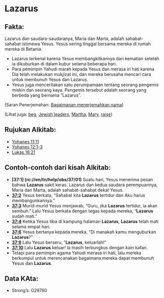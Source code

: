 # Lazarus

## Fakta:

Lazarus dan saudara-saudaranya, Maria dan Marta, adalah sahabat-sahabat istimewa Yesus. Yesus sering tinggal bersama mereka di rumah mereka di Betania.

* Lazarus terkenal karena Yesus membangkitkannya dari kematian setelah ia dikuburkan di dalam kubur selama beberapa hari.
* Para pemimpin Yahudi marah kepada Yesus dan merasa iri hati karena Dia telah melakukan mukjizat ini, dan mereka berusaha mencari cara untuk membunuh Yesus dan Lazarus.
* Yesus juga menceritakan satu perumpamaan tentang seorang pengemis miskin dan seorang kaya. Pengemis tersebut adalah seorang yang berbeda yang bernama “Lazarus”.

(Saran Penerjemahan: [Bagaimanan menerjemahkan nama](rc://en/ta/man/translate/translate-names))

(Lihat juga: [beg](../other/beg.md), [Jewish leaders](../other/jewishleaders.md), [Martha](../names/martha.md), [Mary](../names/mary.md), [raise](../other/raise.md))

## Rujukan Alkitab:

* [Yohanes 11:11](rc://en/tn/help/jhn/11/11)
* [Yohanes 12:1-3](rc://en/tn/help/jhn/12/01)
* [Lukas 16:21](rc://en/tn/help/luk/16/21)

## Contoh-contoh dari kisah Alkitab:

* __[37:1] (rc://en/tn/help/obs/37/01)__ Suatu hari, Yesus menerima pesan bahwa __Lazarus__ sakit keras. Lazarus dan kedua saudara perempuannya, Maria dan Marta, adalah sahabat-sahabat dekat Yesus.
* __[37:2](rc://en/tn/help/obs/37/02)__ Yesus berkata, “Sahabat kita __Lazarus__ tertidur dan Aku harus membangunkannya.”
* __[37:3](rc://en/tn/help/obs/37/03)__ Murid-murid Yesus menjawab, “Guru, jika __Lazarus__ tertidur, ia akan sembuh.” Lalu Yesus berkata dengan tegas kepada mereka, “__Lazarus__ sudah mati.”
* __[37:4](rc://en/tn/help/obs/37/04)__ Ketika Yesus tiba di kampung halaman __Lazarus__, __Lazarus__ telah mati selama empat hari.
* __[37:6](rc://en/tn/help/obs/37/06)__ Yesus bertanya kepada mereka, “Di manakah kamu menguburkan __Lazarus__?”
* __[37:9](rc://en/tn/help/obs/37/09)__ Lalu Yesus berseru, “__Lazarus__, keluarlah!”
* __[37:10](rc://en/tn/help/obs/37/10)__ Lalu __Lazarus__ keluar! Ia masih terbungkus dengan kain kafan.
* Tetapi para pemimpin agama Yahudi merasa iri hati, lalu mereka berkumpul untuk merencanakan bagaimana mereka dapat membunuh Yesus dan __Lazarus__.

## Data KAta:

* Strong’s: G29760
